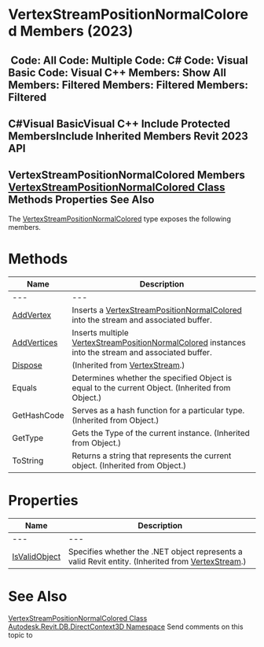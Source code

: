 # VertexStreamPositionNormalColored Members (2023)

﻿
 Code: All Code: Multiple Code: C# Code: Visual Basic Code: Visual C++  Members: Show All Members: Filtered Members: Filtered Members: Filtered   
---  
C#Visual BasicVisual C++
Include Protected MembersInclude Inherited Members
Revit 2023 API  
---  
VertexStreamPositionNormalColored Members  
[VertexStreamPositionNormalColored Class](2b52610e-fbc2-d983-d28c-6fd05a7a215e.md "VertexStreamPositionNormalColored Class") Methods Properties See Also  
---  
The [VertexStreamPositionNormalColored](2b52610e-fbc2-d983-d28c-6fd05a7a215e.md "VertexStreamPositionNormalColored Class") type exposes the following members.
# Methods
| Name | Description |
| --- | --- |
| --- | --- | --- |
| [AddVertex](5c578e87-b296-0676-2e52-12862fd1ad0d.md "AddVertex Method") | Inserts a [VertexStreamPositionNormalColored](2b52610e-fbc2-d983-d28c-6fd05a7a215e.md "VertexStreamPositionNormalColored Class") into the stream and associated buffer. |
| [AddVertices](8c268b67-b8e6-0b4d-2375-63bcd045e4e9.md "AddVertices Method") | Inserts multiple [VertexStreamPositionNormalColored](2b52610e-fbc2-d983-d28c-6fd05a7a215e.md "VertexStreamPositionNormalColored Class") instances into the stream and associated buffer. |
| [Dispose](0b70a6fc-4e4d-8083-e396-7960a7542c61.md "Dispose Method") | (Inherited from [VertexStream](a7a2d911-e3e4-84a7-a0c2-6aa5a28ae2ed.md "VertexStream Class").) |
| Equals | Determines whether the specified Object is equal to the current Object. (Inherited from Object.) |
| GetHashCode | Serves as a hash function for a particular type.  (Inherited from Object.) |
| GetType | Gets the Type of the current instance. (Inherited from Object.) |
| ToString | Returns a string that represents the current object. (Inherited from Object.) |

# Properties
| Name | Description |
| --- | --- |
| --- | --- | --- |
| [IsValidObject](a3427221-dff6-6476-8b6a-0f4c202fc8fc.md "IsValidObject Property") | Specifies whether the .NET object represents a valid Revit entity.  (Inherited from [VertexStream](a7a2d911-e3e4-84a7-a0c2-6aa5a28ae2ed.md "VertexStream Class").) |

# See Also
[VertexStreamPositionNormalColored Class](2b52610e-fbc2-d983-d28c-6fd05a7a215e.md "VertexStreamPositionNormalColored Class")
[Autodesk.Revit.DB.DirectContext3D Namespace](f4ba10f0-55ea-5344-173b-688405391794.md "Autodesk.Revit.DB.DirectContext3D Namespace")
Send comments on this topic to 